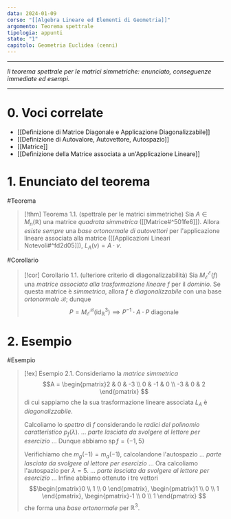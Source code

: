 ```yaml
---
data: 2024-01-09
corso: "[[Algebra Lineare ed Elementi di Geometria]]"
argomento: Teorema spettrale
tipologia: appunti
stato: "1"
capitolo: Geometria Euclidea (cenni)
---
```

- - -
*Il teorema spettrale per le matrici simmetriche: enunciato, conseguenze immediate ed esempi.*
- - -
# 0. Voci correlate
- [[Definizione di Matrice Diagonale e Applicazione Diagonalizzabile]]
- [[Definizione di Autovalore, Autovettore, Autospazio]]
- [[Matrice]]
- [[Definizione della Matrice associata a un'Applicazione Lineare]]
# 1. Enunciato del teorema
#Teorema 
> [!thm] Teorema 1.1. (spettrale per le matrici simmetriche)
> Sia $A \in M_n(\mathbb{R})$ una matrice *quadrata simmetrica* ([[Matrice#^501fe6]]).
> Allora *esiste sempre* una *base ortonormale di autovettori* per l'applicazione lineare associata alla matrice ([[Applicazioni Lineari Notevoli#^fd2d05]]), $L_A(v) = A\cdot v$.

#Corollario 
> [!cor] Corollario 1.1. (ulteriore criterio di diagonalizzabilità)
> Sia $M^\mathcal{E}_\mathcal{E}(f)$ una *matrice associata alla trasformazione lineare* $f$ per il *dominio*.
> Se questa matrice è *simmetrica*, allora $f$ è *diagonalizzabile* con una base *ortonormale* $\mathcal{B}$; dunque
> $$
> P = M^\mathcal{B}_\mathcal{E}(\operatorname{id}_\mathbb{R}^3) \implies P^{-1}\cdot A \cdot P \text{ diagonale} 
> $$

# 2. Esempio
#Esempio 
> [!ex] Esempio 2.1.
> Consideriamo la *matrice simmetrica*
> $$A = \begin{pmatrix}2 & 0 & -3 \\ 0 & -1 & 0 \\ -3 & 0 & 2 \end{pmatrix} $$
> di cui sappiamo che la sua trasformazione lineare associata $L_A$ è *diagonalizzabile*.
> 
> Calcoliamo lo *spettro* di $f$ considerando le *radici del polinomio caratteristico* $p_f(\lambda)$.
> ... *parte lasciata da svolgere al lettore per esercizio* ...
> Dunque abbiamo $\operatorname{sp} f = \{-1, 5\}$
> 
> Verifichiamo che $m_g(-1) = m_a(-1)$, calcolandone l'autospazio
> ... *parte lasciata da svolgere al lettore per esercizio* ...
> Ora calcoliamo l'autospazio per $\lambda = 5$.
> ... *parte lasciata da svolgere al lettore per esercizio* ...
> Infine abbiamo ottenuto i tre vettori
> $$\begin{pmatrix}0 \\ 1 \\ 0 \end{pmatrix}, \begin{pmatrix}1 \\ 0 \\ 1 \end{pmatrix}, \begin{pmatrix}-1 \\ 0 \\ 1 \end{pmatrix} $$
> che forma una *base ortonormale* per $\mathbb{R}^3$.
